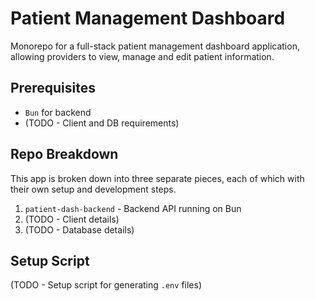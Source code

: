 # Patient Management Dashboard
Monorepo for a full-stack patient management dashboard application, allowing providers to view, manage and edit patient information.

## Prerequisites
- `Bun` for backend
- (TODO - Client and DB requirements)

## Repo Breakdown
This app is broken down into three separate pieces, each of which with their own setup and development steps. 
1. `patient-dash-backend` - Backend API running on Bun
2. (TODO - Client details)
3. (TODO - Database details)

## Setup Script
(TODO - Setup script for generating `.env` files)
